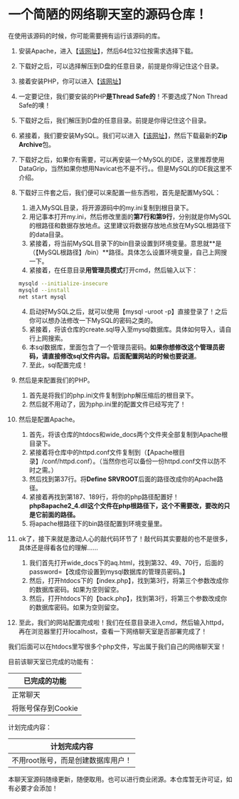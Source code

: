 # 一个简陋的网络聊天室的源码仓库！

在使用该源码的时候，你可能需要拥有运行该源码的库。

1. 安装Apache，进入【[该网址](https://www.apachelounge.com/download/)】，然后64位32位按需求选择下载。
2. 下载好之后，可以选择解压到D盘的任意目录，前提是你得记住这个目录。
3. 接着安装PHP，你可以进入【[该网址](https://windows.php.net/download/)】
4. 一定要记住，我们要安装的PHP**是Thread Safe的**！不要选成了Non Thread Safe的噢！
5. 下载好之后，我们解压到D盘的任意目录。前提是你得记住这个目录。
6. 紧接着，我们要安装MySQL。我们可以进入【[该网址](https://dev.mysql.com/downloads/mysql/)】，然后下载最新的**Zip Archive**包。
7. 下载好之后，如果你有需要，可以再安装一个MySQL的IDE，这里推荐使用DataGrip，当然如果你想用Navicat也不是不行。。但是MySQL的IDE我这里不介绍。
8. 下载好三件套之后，我们便可以来配置一些东西啦，首先是配置MySQL：
    1. 进入MySQL目录，将开源源码中的my.ini复制到根目录下。
    2. 用记事本打开my.ini，然后修改里面的**第7行和第9行**，分别就是你MySQL的根路径和数据存放地点。这里建议将数据存放地点放在MySQL根路径下的data目录。
    3. 紧接着，将当前MySQL目录下的bin目录设置到环境变量。意思就**是（【MySQL根路径】/bin）**路径。具体怎么设置环境变量，自己上网搜一下。
    3. 紧接着，在任意目录**用管理员模式**打开cmd，然后输入以下：

   ```bash
   mysqld --initialize-insecure
   mysqld --install
   net start mysql
   ```

    4. 启动好MySQL之后，就可以使用【mysql -uroot -p】直接登录了！之后你可以想办法修改一下MySQL的密码之类的。
    5. 紧接着，将该仓库的create.sql导入至mysql数据库。具体如何导入，请自行上网搜索。
    6. 本sql数据库，里面包含了一个管理员密码。**如果你想修改这个管理员密码，请直接修改sql文件内容。后面配置网站的时候也要说道**。
    7. 至此，sql配置完成！
9. 然后是来配置我们的PHP。
    1. 首先是将我们的php.ini文件复制到php解压缩后的根目录下。
    2. 然后就不用动了，因为php.ini里的配置文件已经写完了！
10. 然后是配置Apache。
    1. 首先，将该仓库的htdocs和wide_docs两个文件夹全部复制到Apache根目录下。
    2. 紧接着将仓库中的httpd.conf文件复制到（【Apache根目录】/conf/httpd.conf）。（当然你也可以备份一份httpd.conf文件以防不时之需。）
    3. 然后找到第37行。将**Define SRVROOT**后面的路径改成你的Apache路径。
    4. 紧接着再找到第187、189行，将你的php路径配置好！**php8apache2_4.dll这个文件在php根路径下，这个不需要改，要改的只是它前面的路径。**
    5. 将apache根路径下的bin路径配置到环境变量里。
11. ok了，接下来就是激动人心的敲代码环节了！敲代码其实要敲的也不是很多，具体还是得看各位的理解……
    1. 我们首先打开wide_docs下的aq.html，找到第32、49、70行，后面的password=【改成你设置到mysql数据库的管理员密码。】
    2. 然后，打开htdocs下的【index.php】，找到第3行，将第三个参数改成你的数据库密码。如果为空则留空。
    3. 然后，打开htdocs下的【back.php】，找到第3行，将第三个参数改成你的数据库密码。如果为空则留空。
12. 至此，我们的网站配置完成啦！我们在任意目录进入cmd，然后输入httpd，再在浏览器里打开localhost，查看一下网络聊天室是否部署完成了！

我们后面可以在htdocs里写很多个php文件，写出属于我们自己的网络聊天室！

目前该聊天室已完成的功能有：

| 已完成的功能       |
|--------------|
| 正常聊天         |
| 将账号保存到Cookie |

计划完成内容：

|计划完成内容|
|----|
|不用root账号，而是创建数据库用户！|

本聊天室源码随缘更新，随便取用。也可以进行商业闭源。本仓库暂无许可证，如有必要才会添加！